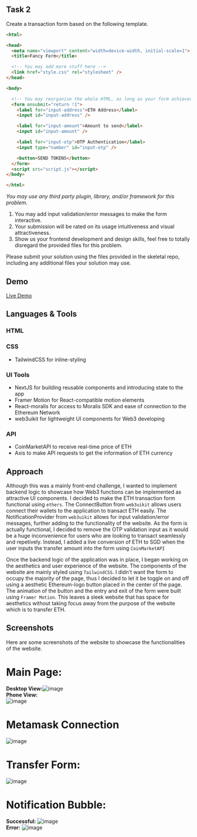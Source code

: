 ## Task 2
Create a transaction form based on the following template.

```html
<html>

<head>
  <meta name="viewport" content="width=device-width, initial-scale=1">
  <title>Fancy Form</title>

  <!-- You may add more stuff here -->
  <link href="style.css" rel="stylesheet" />
</head>

<body>

  <!-- You may reorganise the whole HTML, as long as your form achieves the same effect. -->
  <form onsubmit="return !1">
    <label for="input-address">ETH Address</label>
    <input id="input-address" />

    <label for="input-amount">Amount to send</label>
    <input id="input-amount" />

    <label for="input-otp">OTP Authentication</label>
    <input type="number" id="input-otp" />

    <button>SEND TOKENS</button>
  </form>
  <script src="script.js"></script>
</body>

</html>
```

*You may use any third party plugin, library, and/or framework for this problem.*

1. You may add input validation/error messages to make the form interactive.
2. Your submission will be rated on its usage intuitiveness and visual attractiveness.
3. Show us your frontend development and design skills, feel free to totally disregard the provided files for this problem.

Please submit your solution using the files provided in the skeletal repo, including any additional files your solution may use.


## Demo

[Live Demo](https://jayden-eth-transfer-form.vercel.app/)


## Languages & Tools

### HTML

### CSS
  * TailwindCSS for inline-styling

### UI Tools
  * NextJS for building reusable components and introducing state to the app <br />
  * Framer Motion for React-compatible motion elements<br />
  * React-moralis for access to Moralis SDK and ease of connection to the Ethereum Network<br />
  * web3uikit for lightweight UI components for Web3 developing<br />
  
### API
  * CoinMarketAPI to receive real-time price of ETH
  * Axis to make API requests to get the information of ETH currency
  
## Approach
 
Although this was a mainly front-end challenge, I wanted to implement backend logic to showcase how Web3 functions can be implemented as attractive UI components. I decided to make the ETH transaction form functional using `ethers`. The ConnectButton from `web3uikit` allows users connect their wallets to the application to transact ETH easily. The NotificationProvider from `web3uikit` allows for input validation/error messages, further adding to the functionality of the website. As the form is actually functional, I decided to remove the OTP validation input as it would be a huge inconvenience for users who are looking to transact seamlessly and repetively. Instead, I added a live conversion of ETH to SGD when the user inputs the transfer amount into the form using `CoinMarketAPI` <br />

Once the backend logic of the application was in place, I began working on the aesthetics and user experience of the website. The components of the website are mainly styled using `TailwindCSS`. I didn't want the form to occupy the majority of the page, thus I decided to let it be toggle on and off using a aesthetic Ethereum-logo button placed in the center of the page. The animation of the button and the entry and exit of the form were built using `Framer Motion`. This leaves a sleek website that has space for aesthetics without taking focus away from the purpose of the website which is to transfer ETH. 

## Screenshots

Here are some screenshots of the website to showcase the functionalities of the website.

# Main Page:
**Desktop View:**![image](https://user-images.githubusercontent.com/90945854/194762309-7f9ebb96-75a0-4493-a331-c3b44683f74d.png)
<br />**Phone View:**<br />![image](https://user-images.githubusercontent.com/90945854/194762679-d3709ac5-4b08-4ed7-b4e7-01f8aefae10d.png)

# Metamask Connection
![image](https://user-images.githubusercontent.com/90945854/194762741-7de806d3-3426-4c6c-9139-ae8cd2bb46bf.png)

# Transfer Form:
![image](https://user-images.githubusercontent.com/90945854/194762405-2a8199d7-3e43-415f-afe1-a46b6e0c2462.png)

# Notification Bubble:
**Successful:** ![image](https://user-images.githubusercontent.com/90945854/194762587-27224a67-174b-41a7-acaf-9702a7b52efb.png)
<br />**Error:** ![image](https://user-images.githubusercontent.com/90945854/194762548-47695641-3559-4123-b869-98bd6efaa6ec.png)



